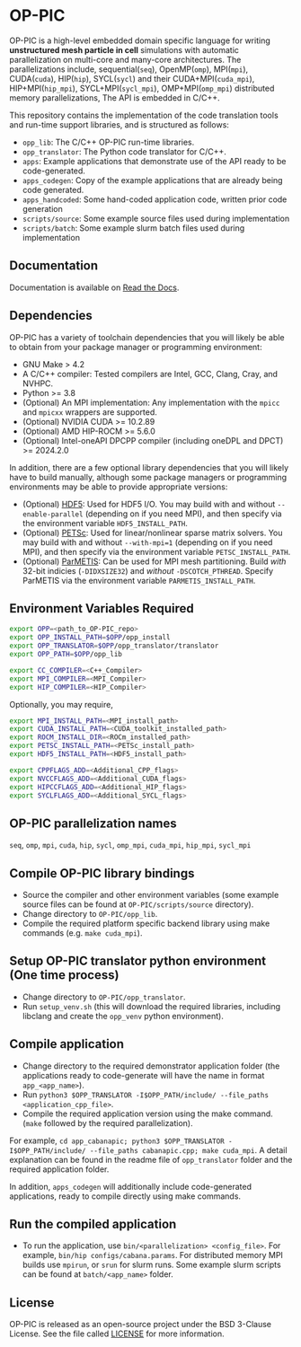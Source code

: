# OP-PIC
OP-PIC is a high-level embedded domain specific language for writing **unstructured mesh particle in cell** simulations with automatic parallelization on multi-core and many-core architectures. The parallelizations include, sequential(`seq`), OpenMP(`omp`), MPI(`mpi`), CUDA(`cuda`), HIP(`hip`), SYCL(`sycl`) and their CUDA+MPI(`cuda_mpi`), HIP+MPI(`hip_mpi`), SYCL+MPI(`sycl_mpi`), OMP+MPI(`omp_mpi`) distributed memory parallelizations, The API is embedded in C/C++.

This repository contains the implementation of the code translation tools and run-time support libraries, and is structured as follows:
 * `opp_lib`: The C/C++ OP-PIC run-time libraries.
 * `opp_translator`: The Python code translator for C/C++.
 * `apps`: Example applications that demonstrate use of the API ready to be code-generated.
 * `apps_codegen`: Copy of the example applications that are already being code generated. 
 * `apps_handcoded`: Some hand-coded application code, written prior code generation
 * `scripts/source`: Some example source files used during implementation
 * `scripts/batch`: Some example slurm batch files used during implementation

## Documentation
Documentation is available on [Read the Docs](https://op-dsl.github.io/OP-PIC/).

## Dependencies
OP-PIC has a variety of toolchain dependencies that you will likely be able to obtain from your package manager or programming environment:
 * GNU Make > 4.2
 * A C/C++ compiler: Tested compilers are Intel, GCC, Clang, Cray, and NVHPC.
 * Python >= 3.8
 * (Optional) An MPI implementation: Any implementation with the `mpicc` and `mpicxx` wrappers are supported.
 * (Optional) NVIDIA CUDA >= 10.2.89
 * (Optional) AMD HIP-ROCM >= 5.6.0
 * (Optional) Intel-oneAPI DPCPP compiler (including oneDPL and DPCT) >= 2024.2.0

In addition, there are a few optional library dependencies that you will likely have to build manually, although some package managers or programming environments may be able to provide appropriate versions:
 * (Optional) [HDF5](https://www.hdfgroup.org/solutions/hdf5/): Used for HDF5 I/O. You may build with and without `--enable-parallel` (depending on if you need MPI), and then specify via the environment variable `HDF5_INSTALL_PATH`.
* (Optional) [PETSc](https://petsc.org/release/install/download/): Used for linear/nonlinear sparse matrix solvers. You may build with and without `--with-mpi=1` (depending on if you need MPI), and then specify via the environment variable `PETSC_INSTALL_PATH`.
 * (Optional) [ParMETIS](http://glaros.dtc.umn.edu/gkhome/metis/parmetis/overview): Can be used for MPI mesh partitioning. Build *with* 32-bit indicies (`-DIDXSIZE32`) and *without* `-DSCOTCH_PTHREAD`. Specify ParMETIS via the environment variable `PARMETIS_INSTALL_PATH`.

## Environment Variables Required
```bash
export OPP=<path_to_OP-PIC_repo>
export OPP_INSTALL_PATH=$OPP/opp_install
export OPP_TRANSLATOR=$OPP/opp_translator/translator
export OPP_PATH=$OPP/opp_lib

export CC_COMPILER=<C++_Compiler>
export MPI_COMPILER=<MPI_Compiler>
export HIP_COMPILER=<HIP_Compiler>
```

Optionally, you may require,
```bash
export MPI_INSTALL_PATH=<MPI_install_path>
export CUDA_INSTALL_PATH=<CUDA_toolkit_installed_path>
export ROCM_INSTALL_DIR=<ROCm_installed_path>
export PETSC_INSTALL_PATH=<PETSc_install_path>
export HDF5_INSTALL_PATH=<HDF5_install_path>

export CPPFLAGS_ADD=<Additional_CPP_flags>
export NVCCFLAGS_ADD=<Additional_CUDA_flags>
export HIPCCFLAGS_ADD=<Additional_HIP_flags>
export SYCLFLAGS_ADD=<Additional_SYCL_flags>
```

## OP-PIC parallelization names
 `seq`, `omp`, `mpi`, `cuda`, `hip`, `sycl`, `omp_mpi`, `cuda_mpi`, `hip_mpi`, `sycl_mpi`

## Compile OP-PIC library bindings
 * Source the compiler and other environment variables (some example source files can be found at `OP-PIC/scripts/source` directory).
 * Change directory to `OP-PIC/opp_lib`.
 * Compile the required platform specific backend library using make commands (e.g. `make cuda_mpi`).

## Setup OP-PIC translator python environment (One time process)
 * Change directory to `OP-PIC/opp_translator`.
 * Run `setup_venv.sh` (this will download the required libraries, including libclang and create the `opp_venv` python environment).

## Compile application
 * Change directory to the required demonstrator application folder (the applications ready to code-generate will have the name in  format `app_<app_name>`).
 * Run `python3 $OPP_TRANSLATOR -I$OPP_PATH/include/ --file_paths <application_cpp_file>`. 
 * Compile the required application version using the make command. (`make` followed by the required parallelization). 
 
 For example, `cd app_cabanapic; python3 $OPP_TRANSLATOR -I$OPP_PATH/include/ --file_paths cabanapic.cpp; make cuda_mpi`.
 A detail explanation can be found in the readme file of `opp_translator` folder and the required application folder.
 
 In addition, `apps_codegen` will additionally include code-generated applications, ready to compile directly using make commands.

## Run the compiled application
 * To run the application, use `bin/<parallelization> <config_file>`. For example, `bin/hip configs/cabana.params`. For distributed memory MPI builds use `mpirun`, or `srun` for slurm runs. Some example slurm scripts can be found at `batch/<app_name>` folder.

## License 
OP-PIC is released as an open-source project under the BSD 3-Clause License. See the file called [LICENSE](https://github.com/OP-DSL/OP-PIC/blob/main/LICENSE) for more information.